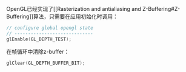 OpenGL已经实现了[[Rasterization and antialiasing and Z-Buffering#Z-Buffering]]算法，只需要在应用初始化时调用：

```cpp
// configure global opengl state
// -----------------------------
glEnable(GL_DEPTH_TEST);
```

在帧循环中清除z-buffer：

```cpp
glClear(GL_DEPTH_BUFFER_BIT);
```
